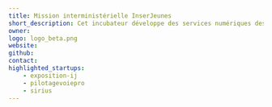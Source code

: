 ```yaml
---
title: Mission interministérielle InserJeunes
short_description: Cet incubateur développe des services numériques destinés à faciliter l’orientation et l’insertion des jeunes issus de la voie professionnelle initiale.
owner:
logo: logo_beta.png
website:
github:
contact:
highlighted_startups:
    - exposition-ij
    - pilotagevoiepro
    - sirius
---
```



